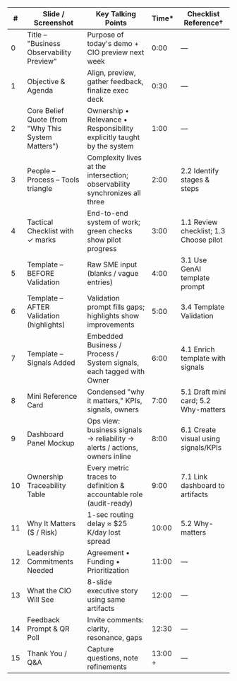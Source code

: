 | # | Slide / Screenshot | Key Talking Points | Time* | Checklist Reference† |
|---|---|---|---|---|
| 0 | Title – "Business Observability Preview" | Purpose of today's demo + CIO preview next week | 0:00 | — |
| 1 | Objective & Agenda | Align, preview, gather feedback, finalize exec deck | 0:30 | — |
| 2 | Core Belief Quote (from "Why This System Matters") | Ownership • Relevance • Responsibility explicitly taught by the system | 1:00 | — |
| 3 | People – Process – Tools triangle | Complexity lives at the intersection; observability synchronizes all three | 2:00 | 2.2 Identify stages & steps |
| 4 | Tactical Checklist with ✓ marks | End-to-end system of work; green checks show pilot progress | 3:00 | 1.1 Review checklist; 1.3 Choose pilot |
| 5 | Template – BEFORE Validation | Raw SME input (blanks / vague entries) | 4:00 | 3.1 Use GenAI template prompt |
| 6 | Template – AFTER Validation (highlights) | Validation prompt fills gaps; highlights show improvements | 5:00 | 3.4 Template Validation |
| 7 | Template – Signals Added | Embedded Business / Process / System signals, each tagged with Owner | 6:00 | 4.1 Enrich template with signals |
| 8 | Mini Reference Card | Condensed "why it matters," KPIs, signals, owners | 7:00 | 5.1 Draft mini card; 5.2 Why-matters |
| 9 | Dashboard Panel Mockup | Ops view: business signals → reliability → alerts / actions, owners inline | 8:00 | 6.1 Create visual using signals/KPIs |
| 10 | Ownership Traceability Table | Every metric traces to definition & accountable role (audit-ready) | 9:00 | 7.1 Link dashboard to artifacts |
| 11 | Why It Matters ($ / Risk) | 1-sec routing delay ≈ $25 K/day lost spread | 10:00 | 5.2 Why-matters |
| 12 | Leadership Commitments Needed | Agreement • Funding • Prioritization | 11:00 | — |
| 13 | What the CIO Will See | 8-slide executive story using same artifacts | 12:00 | — |
| 14 | Feedback Prompt & QR Poll | Invite comments: clarity, resonance, gaps | 12:30 | — |
| 15 | Thank You / Q&A | Capture questions, note refinements | 13:00 + | — |
